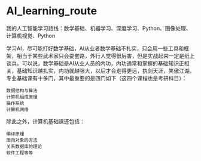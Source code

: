 # AI_learning_route

我的人工智能学习路线：数学基础、机器学习、深度学习、Python、图像处理、计算机视觉、Python

学习AI，尽可能打好数学基础，AI从业者数学基础不扎实，只会用一些工具和框架，相当于某些武术家只会耍套路，外行人觉得很厉害，但是实战起来一定是纸上谈兵。可以说，数学基础是AI从业人员的内功，内功通常和掌握的基础知识正相关，基础知识越扎实，内功就越强大，以后才会走得更远，执剑天涯，笑傲江湖。
专业基础课有十多门，其中最重要的是四门如下（这四个课程也是考研科目）：

    数据结构与算法
    计算机组成原理
    操作系统
    计算机网络

除此之外，计算机基础课还包括：

    编译原理
    面向对象的方法
    关系数据库的理论
    软件工程等等

